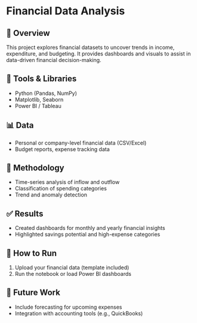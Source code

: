 # Financial Data Analysis

## 📄 Overview
This project explores financial datasets to uncover trends in income, expenditure, and budgeting. It provides dashboards and visuals to assist in data-driven financial decision-making.

## 🔧 Tools & Libraries
- Python (Pandas, NumPy)
- Matplotlib, Seaborn
- Power BI / Tableau

## 📊 Data
- Personal or company-level financial data (CSV/Excel)
- Budget reports, expense tracking data

## 🧮 Methodology
- Time-series analysis of inflow and outflow
- Classification of spending categories
- Trend and anomaly detection

## ✅ Results
- Created dashboards for monthly and yearly financial insights
- Highlighted savings potential and high-expense categories

## 🚀 How to Run
1. Upload your financial data (template included)
2. Run the notebook or load Power BI dashboards

## 🔮 Future Work
- Include forecasting for upcoming expenses
- Integration with accounting tools (e.g., QuickBooks)
